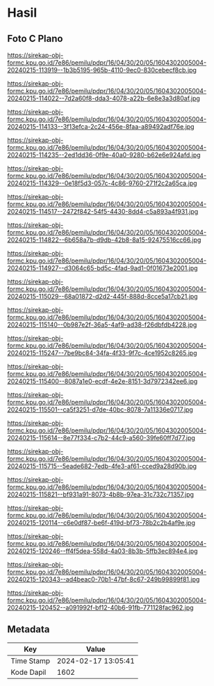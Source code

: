# Hasil

## Foto C Plano

https://sirekap-obj-formc.kpu.go.id/7e86/pemilu/pdpr/16/04/30/20/05/1604302005004-20240215-113919--1b3b5195-965b-4110-9ec0-830cebecf8cb.jpg

https://sirekap-obj-formc.kpu.go.id/7e86/pemilu/pdpr/16/04/30/20/05/1604302005004-20240215-114022--7d2a60f8-dda3-4078-a22b-6e8e3a3d80af.jpg

https://sirekap-obj-formc.kpu.go.id/7e86/pemilu/pdpr/16/04/30/20/05/1604302005004-20240215-114133--3f13efca-2c24-456e-8faa-a89492adf76e.jpg

https://sirekap-obj-formc.kpu.go.id/7e86/pemilu/pdpr/16/04/30/20/05/1604302005004-20240215-114235--2ed1dd36-0f9e-40a0-9280-b62e6e924afd.jpg

https://sirekap-obj-formc.kpu.go.id/7e86/pemilu/pdpr/16/04/30/20/05/1604302005004-20240215-114329--0e18f5d3-057c-4c86-9760-271f2c2a65ca.jpg

https://sirekap-obj-formc.kpu.go.id/7e86/pemilu/pdpr/16/04/30/20/05/1604302005004-20240215-114517--2472f842-54f5-4430-8dd4-c5a893a4f931.jpg

https://sirekap-obj-formc.kpu.go.id/7e86/pemilu/pdpr/16/04/30/20/05/1604302005004-20240215-114822--6b658a7b-d9db-42b8-8a15-92475516cc66.jpg

https://sirekap-obj-formc.kpu.go.id/7e86/pemilu/pdpr/16/04/30/20/05/1604302005004-20240215-114927--d3064c65-bd5c-4fad-9ad1-0f01673e2001.jpg

https://sirekap-obj-formc.kpu.go.id/7e86/pemilu/pdpr/16/04/30/20/05/1604302005004-20240215-115029--68a01872-d2d2-445f-888d-8cce5a17cb21.jpg

https://sirekap-obj-formc.kpu.go.id/7e86/pemilu/pdpr/16/04/30/20/05/1604302005004-20240215-115140--0b987e2f-36a5-4af9-ad38-f26dbfdb4228.jpg

https://sirekap-obj-formc.kpu.go.id/7e86/pemilu/pdpr/16/04/30/20/05/1604302005004-20240215-115247--7be9bc84-34fa-4f33-9f7c-4ce1952c8265.jpg

https://sirekap-obj-formc.kpu.go.id/7e86/pemilu/pdpr/16/04/30/20/05/1604302005004-20240215-115400--8087a1e0-ecdf-4e2e-8151-3d7972342ee6.jpg

https://sirekap-obj-formc.kpu.go.id/7e86/pemilu/pdpr/16/04/30/20/05/1604302005004-20240215-115501--ca5f3251-d7de-40bc-8078-7a11336e0717.jpg

https://sirekap-obj-formc.kpu.go.id/7e86/pemilu/pdpr/16/04/30/20/05/1604302005004-20240215-115614--8e77f334-c7b2-44c9-a560-39fe60ff7d77.jpg

https://sirekap-obj-formc.kpu.go.id/7e86/pemilu/pdpr/16/04/30/20/05/1604302005004-20240215-115715--5eade682-7edb-4fe3-af61-cced9a28d90b.jpg

https://sirekap-obj-formc.kpu.go.id/7e86/pemilu/pdpr/16/04/30/20/05/1604302005004-20240215-115821--bf931a91-8073-4b8b-97ea-31c732c71357.jpg

https://sirekap-obj-formc.kpu.go.id/7e86/pemilu/pdpr/16/04/30/20/05/1604302005004-20240215-120114--c6e0df87-be6f-419d-bf73-78b2c2b4af9e.jpg

https://sirekap-obj-formc.kpu.go.id/7e86/pemilu/pdpr/16/04/30/20/05/1604302005004-20240215-120246--ff4f5dea-558d-4a03-8b3b-5ffb3ec894e4.jpg

https://sirekap-obj-formc.kpu.go.id/7e86/pemilu/pdpr/16/04/30/20/05/1604302005004-20240215-120343--ad4beac0-70b1-47bf-8c67-249b99899f81.jpg

https://sirekap-obj-formc.kpu.go.id/7e86/pemilu/pdpr/16/04/30/20/05/1604302005004-20240215-120452--a091992f-bf12-40b6-91fb-771128fac962.jpg


## Metadata

| Key        | Value               |
| ---------- | ------------------- |
| Time Stamp | 2024-02-17 13:05:41 |
| Kode Dapil | 1602                |



